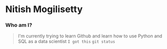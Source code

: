# Nitish Mogilisetty
### Who am I?
> I'm currently trying to learn Github and learn how to use Python and SQL as a data scientist
`I got this`
> `git status`
